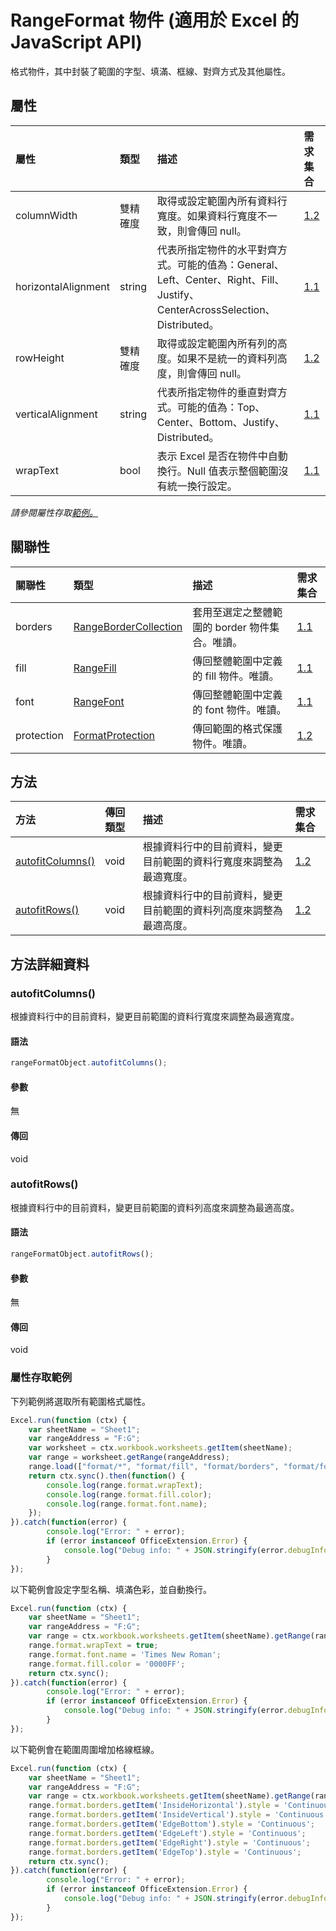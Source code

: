 # <a name="rangeformat-object-javascript-api-for-excel"></a>RangeFormat 物件 (適用於 Excel 的 JavaScript API)

格式物件，其中封裝了範圍的字型、填滿、框線、對齊方式及其他屬性。

## <a name="properties"></a>屬性

| 屬性	       | 類型	    |描述| 需求集合|
|:---------------|:--------|:----------|:----|
|columnWidth|雙精確度|取得或設定範圍內所有資料行寬度。如果資料行寬度不一致，則會傳回 null。|[1.2](../requirement-sets/excel-api-requirement-sets.md)|
|horizontalAlignment|string|代表所指定物件的水平對齊方式。可能的值為：General、Left、Center、Right、Fill、Justify、CenterAcrossSelection、Distributed。|[1.1](../requirement-sets/excel-api-requirement-sets.md)|
|rowHeight|雙精確度|取得或設定範圍內所有列的高度。如果不是統一的資料列高度，則會傳回 null。|[1.2](../requirement-sets/excel-api-requirement-sets.md)|
|verticalAlignment|string|代表所指定物件的垂直對齊方式。可能的值為：Top、Center、Bottom、Justify、Distributed。|[1.1](../requirement-sets/excel-api-requirement-sets.md)|
|wrapText|bool|表示 Excel 是否在物件中自動換行。Null 值表示整個範圍沒有統一換行設定。|[1.1](../requirement-sets/excel-api-requirement-sets.md)|

_請參閱屬性存取[範例。](#property-access-examples)_

## <a name="relationships"></a>關聯性
| 關聯性 | 類型	    |描述| 需求集合|
|:---------------|:--------|:----------|:----|
|borders|[RangeBorderCollection](rangebordercollection.md)|套用至選定之整體範圍的 border 物件集合。唯讀。|[1.1](../requirement-sets/excel-api-requirement-sets.md)|
|fill|[RangeFill](rangefill.md)|傳回整體範圍中定義的 fill 物件。唯讀。|[1.1](../requirement-sets/excel-api-requirement-sets.md)|
|font|[RangeFont](rangefont.md)|傳回整體範圍中定義的 font 物件。唯讀。|[1.1](../requirement-sets/excel-api-requirement-sets.md)|
|protection|[FormatProtection](formatprotection.md)|傳回範圍的格式保護物件。唯讀。|[1.2](../requirement-sets/excel-api-requirement-sets.md)|

## <a name="methods"></a>方法

| 方法           | 傳回類型    |描述| 需求集合|
|:---------------|:--------|:----------|:----|
|[autofitColumns()](#autofitcolumns)|void|根據資料行中的目前資料，變更目前範圍的資料行寬度來調整為最適寬度。|[1.2](../requirement-sets/excel-api-requirement-sets.md)|
|[autofitRows()](#autofitrows)|void|根據資料行中的目前資料，變更目前範圍的資料列高度來調整為最適高度。|[1.2](../requirement-sets/excel-api-requirement-sets.md)|

## <a name="method-details"></a>方法詳細資料


### <a name="autofitcolumns"></a>autofitColumns()
根據資料行中的目前資料，變更目前範圍的資料行寬度來調整為最適寬度。

#### <a name="syntax"></a>語法
```js
rangeFormatObject.autofitColumns();
```

#### <a name="parameters"></a>參數
無

#### <a name="returns"></a>傳回
void

### <a name="autofitrows"></a>autofitRows()
根據資料行中的目前資料，變更目前範圍的資料列高度來調整為最適高度。

#### <a name="syntax"></a>語法
```js
rangeFormatObject.autofitRows();
```

#### <a name="parameters"></a>參數
無

#### <a name="returns"></a>傳回
void
### <a name="property-access-examples"></a>屬性存取範例

下列範例將選取所有範圍格式屬性。 

```js
Excel.run(function (ctx) { 
    var sheetName = "Sheet1";
    var rangeAddress = "F:G";
    var worksheet = ctx.workbook.worksheets.getItem(sheetName);
    var range = worksheet.getRange(rangeAddress);
    range.load(["format/*", "format/fill", "format/borders", "format/font"]);
    return ctx.sync().then(function() {
        console.log(range.format.wrapText);
        console.log(range.format.fill.color);
        console.log(range.format.font.name);
    });
}).catch(function(error) {
        console.log("Error: " + error);
        if (error instanceof OfficeExtension.Error) {
            console.log("Debug info: " + JSON.stringify(error.debugInfo));
        }
});
```

以下範例會設定字型名稱、填滿色彩，並自動換行。 

```js
Excel.run(function (ctx) { 
    var sheetName = "Sheet1";
    var rangeAddress = "F:G";
    var range = ctx.workbook.worksheets.getItem(sheetName).getRange(rangeAddress);
    range.format.wrapText = true;
    range.format.font.name = 'Times New Roman';
    range.format.fill.color = '0000FF';
    return ctx.sync(); 
}).catch(function(error) {
        console.log("Error: " + error);
        if (error instanceof OfficeExtension.Error) {
            console.log("Debug info: " + JSON.stringify(error.debugInfo));
        }
});
```

以下範例會在範圍周圍增加格線框線。

```js
Excel.run(function (ctx) { 
    var sheetName = "Sheet1";
    var rangeAddress = "F:G";
    var range = ctx.workbook.worksheets.getItem(sheetName).getRange(rangeAddress);
    range.format.borders.getItem('InsideHorizontal').style = 'Continuous';
    range.format.borders.getItem('InsideVertical').style = 'Continuous';
    range.format.borders.getItem('EdgeBottom').style = 'Continuous';
    range.format.borders.getItem('EdgeLeft').style = 'Continuous';
    range.format.borders.getItem('EdgeRight').style = 'Continuous';
    range.format.borders.getItem('EdgeTop').style = 'Continuous';
    return ctx.sync(); 
}).catch(function(error) {
        console.log("Error: " + error);
        if (error instanceof OfficeExtension.Error) {
            console.log("Debug info: " + JSON.stringify(error.debugInfo));
        }
});
```